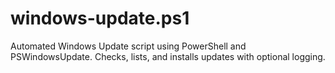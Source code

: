 # windows-update.ps1
Automated Windows Update script using PowerShell and PSWindowsUpdate. Checks, lists, and installs updates with optional logging.

